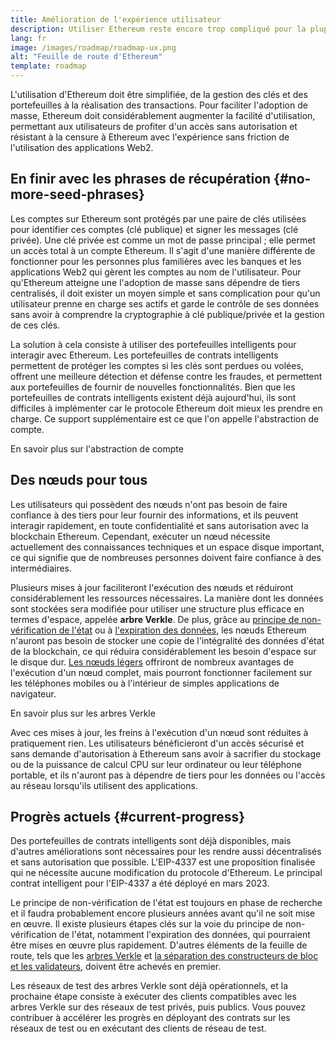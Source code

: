 ```yaml
---
title: Amélioration de l'expérience utilisateur
description: Utiliser Ethereum reste encore trop compliqué pour la plupart des gens. Pour encourager l'adoption massive, Ethereum doit réduire considérablement les obstacles initiaux - les utilisateurs doivent bénéficier d'un accès décentralisé, sans autorisation et résistant à la censure à Ethereum, mais cela doit rester aussi fluide que l'utilisation d'une application Web2 traditionnelle.
lang: fr
image: /images/roadmap/roadmap-ux.png
alt: "Feuille de route d'Ethereum"
template: roadmap
---
```


L'utilisation d'Ethereum doit être simplifiée, de la gestion des clés et des portefeuilles à la réalisation des transactions. Pour faciliter l'adoption de masse, Ethereum doit considérablement augmenter la facilité d'utilisation, permettant aux utilisateurs de profiter d'un accès sans autorisation et résistant à la censure à Ethereum avec l'expérience sans friction de l'utilisation des applications Web2.

## En finir avec les phrases de récupération {#no-more-seed-phrases}

Les comptes sur Ethereum sont protégés par une paire de clés utilisées pour identifier ces comptes (clé publique) et signer les messages (clé privée). Une clé privée est comme un mot de passe principal ; elle permet un accès total à un compte Ethereum. Il s'agit d'une manière différente de fonctionner pour les personnes plus familières avec les banques et les applications Web2 qui gèrent les comptes au nom de l'utilisateur. Pour qu'Ethereum atteigne une l'adoption de masse sans dépendre de tiers centralisés, il doit exister un moyen simple et sans complication pour qu'un utilisateur prenne en charge ses actifs et garde le contrôle de ses données sans avoir à comprendre la cryptographie à clé publique/privée et la gestion de ces clés.

La solution à cela consiste à utiliser des portefeuilles intelligents pour interagir avec Ethereum. Les portefeuilles de contrats intelligents permettent de protéger les comptes si les clés sont perdues ou volées, offrent une meilleure détection et défense contre les fraudes, et permettent aux portefeuilles de fournir de nouvelles fonctionnalités. Bien que les portefeuilles de contrats intelligents existent déjà aujourd'hui, ils sont difficiles à implémenter car le protocole Ethereum doit mieux les prendre en charge. Ce support supplémentaire est ce que l'on appelle l'abstraction de compte.

<ButtonLink variant="outline-color" to="/roadmap/account-abstraction/">En savoir plus sur l'abstraction de compte</ButtonLink>

## Des nœuds pour tous

Les utilisateurs qui possèdent des nœuds n'ont pas besoin de faire confiance à des tiers pour leur fournir des informations, et ils peuvent interagir rapidement, en toute confidentialité et sans autorisation avec la blockchain Ethereum. Cependant, exécuter un nœud nécessite actuellement des connaissances techniques et un espace disque important, ce qui signifie que de nombreuses personnes doivent faire confiance à des intermédiaires.

Plusieurs mises à jour faciliteront l'exécution des nœuds et réduiront considérablement les ressources nécessaires. La manière dont les données sont stockées sera modifiée pour utiliser une structure plus efficace en termes d'espace, appelée **arbre Verkle**. De plus, grâce au [principe de non-vérification de l'état](/roadmap/statelessness) ou à [l'expiration des données](/roadmap/statelessness/#data-expiry), les nœuds Ethereum n'auront pas besoin de stocker une copie de l'intégralité des données d'état de la blockchain, ce qui réduira considérablement les besoin d'espace sur le disque dur. [Les nœuds légers](/developers/docs/nodes-and-clients/light-clients/) offriront de nombreux avantages de l'exécution d'un nœud complet, mais pourront fonctionner facilement sur les téléphones mobiles ou à l'intérieur de simples applications de navigateur.

<ButtonLink variant="outline-color" to="/roadmap/verkle-trees/">En savoir plus sur les arbres Verkle</ButtonLink>

Avec ces mises à jour, les freins à l'exécution d'un nœud sont réduites à pratiquement rien. Les utilisateurs bénéficieront d'un accès sécurisé et sans demande d'autorisation à Ethereum sans avoir à sacrifier du stockage ou de la puissance de calcul CPU sur leur ordinateur ou leur téléphone portable, et ils n'auront pas à dépendre de tiers pour les données ou l'accès au réseau lorsqu'ils utilisent des applications.

## Progrès actuels {#current-progress}

Des portefeuilles de contrats intelligents sont déjà disponibles, mais d'autres améliorations sont nécessaires pour les rendre aussi décentralisés et sans autorisation que possible. L'EIP-4337 est une proposition finalisée qui ne nécessite aucune modification du protocole d'Ethereum. Le principal contrat intelligent pour l'EIP-4337 a été déployé en mars 2023.

Le principe de non-vérification de l'état est toujours en phase de recherche et il faudra probablement encore plusieurs années avant qu'il ne soit mise en œuvre. Il existe plusieurs étapes clés sur la voie du principe de non-vérification de l'état, notamment l'expiration des données, qui pourraient être mises en œuvre plus rapidement. D'autres éléments de la feuille de route, tels que les [arbres Verkle](/roadmap/verkle-trees/) et [la séparation des constructeurs de bloc et les validateurs](/roadmap/pbs/), doivent être achevés en premier.

Les réseaux de test des arbres Verkle sont déjà opérationnels, et la prochaine étape consiste à exécuter des clients compatibles avec les arbres Verkle sur des réseaux de test privés, puis publics. Vous pouvez contribuer à accélérer les progrès en déployant des contrats sur les réseaux de test ou en exécutant des clients de réseau de test.
